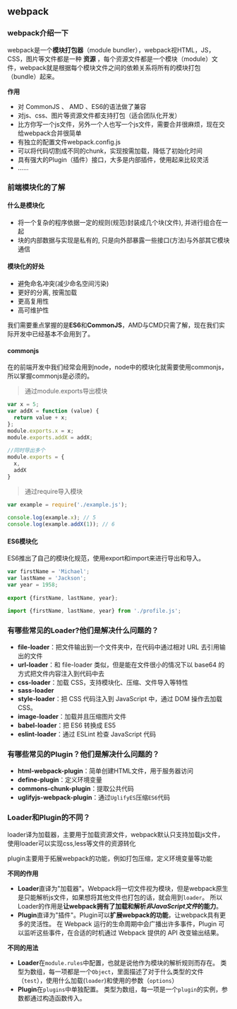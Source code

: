 ## webpack



### webpack介绍一下

webpack是一个**模块打包器**（module bundler），webpack视HTML，JS，CSS，图片等文件都是一种 **资源** ，每个资源文件都是一个模块（module）文件，webpack就是根据每个模块文件之间的依赖关系将所有的模块打包（bundle）起来。

**作用**

- 对 CommonJS 、 AMD 、ES6的语法做了兼容
- 对js、css、图片等资源文件都支持打包（适合团队化开发）
- 比方你写一个js文件，另外一个人也写一个js文件，需要合并很麻烦，现在交给webpack合并很简单
- 有独立的配置文件webpack.config.js
- 可以将代码切割成不同的chunk，实现按需加载，降低了初始化时间
- 具有强大的Plugin（插件）接口，大多是内部插件，使用起来比较灵活
- ……







### 前端模块化的了解

#### 什么是模块化

- 将一个复杂的程序依据一定的规则(规范)封装成几个块(文件), 并进行组合在一起
- 块的内部数据与实现是私有的, 只是向外部暴露一些接口(方法)与外部其它模块通信

#### 模块化的好处

- 避免命名冲突(减少命名空间污染)
- 更好的分离, 按需加载
- 更高复用性
- 高可维护性



我们需要重点掌握的是**ES6**和**CommonJS**，AMD与CMD只需了解，现在我们实际开发中已经基本不会用到了。

#### commonjs

在的前端开发中我们经常会用到node，node中的模块化就需要使用commonjs，所以掌握commonjs是必须的。

> 通过module.exports导出模块

```js
var x = 5;
var addX = function (value) {
  return value + x;
};
module.exports.x = x;
module.exports.addX = addX;
 
//同时导出多个
module.exports = {
  x,
  addX
}
```

> 通过require导入模块

```js
var example = require('./example.js');
 
console.log(example.x); // 5
console.log(example.addX(1)); // 6
```



#### **ES6模块化**

ES6推出了自己的模块化规范，使用export和import来进行导出和导入。

```js
var firstName = 'Michael';
var lastName = 'Jackson';
var year = 1958;
 
export {firstName, lastName, year};
```

```js
import {firstName, lastName, year} from './profile.js';
```





### 有哪些常见的Loader?他们是解决什么问题的？

* **file-loader**：把文件输出到一个文件夹中，在代码中通过相对 URL 去引用输出的文件
* **url-loader**：和 file-loader 类似，但是能在文件很小的情况下以 base64 的方式把文件内容注入到代码中去
* **css-loader**：加载 CSS，支持模块化、压缩、文件导入等特性
* **sass-loader**
* **style-loader**：把 CSS 代码注入到 JavaScript 中，通过 DOM 操作去加载 CSS。
* **image-loader**：加载并且压缩图片文件
* **babel-loader**：把 ES6 转换成 ES5
* **eslint-loader**：通过 ESLint 检查 JavaScript 代码





### 有哪些常见的Plugin？他们是解决什么问题的？

* **html-webpack-plugin**：简单创建HTML文件，用于服务器访问
* **define-plugin**：定义环境变量
* **commons-chunk-plugin**：提取公共代码
* **uglifyjs-webpack-plugin**：通过`UglifyES`压缩`ES6`代码





### Loader和Plugin的不同？

loader译为加载器，主要用于加载资源文件，webpack默认只支持加载js文件，使用loader可以实现css,less等文件的资源转化 

plugin主要用于拓展webpack的功能，例如打包压缩，定义环境变量等功能





**不同的作用**

- **Loader**直译为"加载器"。Webpack将一切文件视为模块，但是webpack原生是只能解析js文件，如果想将其他文件也打包的话，就会用到`loader`。 所以Loader的作用是**让webpack拥有了加载和解析*非JavaScript文件*的能力**。
- **Plugin**直译为"插件"。Plugin可以**扩展webpack的功能**，让webpack具有更多的灵活性。 在 Webpack 运行的生命周期中会广播出许多事件，Plugin 可以监听这些事件，在合适的时机通过 Webpack 提供的 API 改变输出结果。

**不同的用法**

- **Loader**在`module.rules`中配置，也就是说他作为模块的解析规则而存在。 类型为数组，每一项都是一个`Object`，里面描述了对于什么类型的文件（`test`），使用什么加载(`loader`)和使用的参数（`options`）
- **Plugin**在`plugins`中单独配置。 类型为数组，每一项是一个`plugin`的实例，参数都通过构造函数传入。





